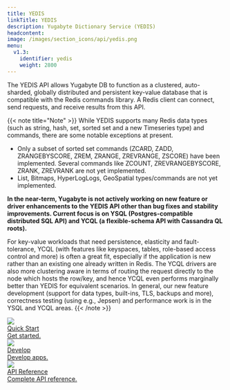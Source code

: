 ```yaml
---
title: YEDIS
linkTitle: YEDIS
description: Yugabyte Dictionary Service (YEDIS) 
headcontent: 
image: /images/section_icons/api/yedis.png
menu:
  v1.3:
    identifier: yedis
    weight: 2800
---
```


The YEDIS API allows Yugabyte DB to function as a clustered, auto-sharded, globally distributed and persistent key-value database that is compatible with the Redis commands library. A Redis client can connect, send requests, and receive results from this API.

{{< note title="Note" >}}
While YEDIS supports many Redis data types (such as string, hash, set, sorted set and a new Timeseries type) and commands, there are some notable exceptions at present.

* Only a subset of sorted set commands (ZCARD, ZADD, ZRANGEBYSCORE, ZREM, ZRANGE, ZREVRANGE, ZSCORE) have been implemented. Several commands like ZCOUNT, ZREVRANGEBYSCORE, ZRANK, ZREVRANK are not yet implemented.
* List, Bitmaps, HyperLogLogs, GeoSpatial types/commands are not yet implemented.

<b>
In the near-term, Yugabyte is not actively working on new feature or driver enhancements to the YEDIS API other than bug fixes and stability improvements. Current focus is on YSQL (Postgres-compatible distributed SQL API) and YCQL (a flexible-schema API with Cassandra QL roots).
</b>

For key-value workloads that need persistence, elasticity and fault-tolerance, YCQL (with features
like keyspaces, tables, role-based access control and more) is often a great fit, especially if the
application is new rather than an existing one already written in Redis. The YCQL drivers are also
more clustering aware in terms of routing the request directly to the node which hosts the row/key,
and hence YCQL even performs marginally better than YEDIS for equivalent scenarios. In general, our
new feature development (support for data types, built-ins, TLS, backups and more), correctness
testing (using e.g., Jepsen) and performance work is in the YSQL and YCQL areas.  {{< /note >}}


<div class="row">
  <div class="col-12 col-md-6 col-lg-12 col-xl-6">
    <a class="section-link icon-offset" href="quick-start/">
      <div class="head">
        <img class="icon" src="/images/section_icons/index/quick_start.png" aria-hidden="true" />
        <div class="title">Quick Start</div>
      </div>
      <div class="body">
          Get started.
      </div>
    </a>
  </div>
  <div class="col-12 col-md-6 col-lg-12 col-xl-6">
    <a class="section-link icon-offset" href="develop/">
      <div class="head">
        <img class="icon" src="/images/section_icons/index/develop.png" aria-hidden="true" />
        <div class="title">Develop</div>
      </div>
      <div class="body">
          Develop apps.
      </div>
    </a>
  </div>
  <!--
  <div class="col-12 col-md-6 col-lg-12 col-xl-6">
    <a class="section-link icon-offset" href="deploy/">
      <div class="head">
        <img class="icon" src="/images/section_icons/index/deploy.png" aria-hidden="true" />
        <div class="title">Deploy</div>
      </div>
      <div class="body">
         Deploy on the infrastructure of your choice.
      </div>
    </a>
  </div>
  -->
  <div class="col-12 col-md-6 col-lg-12 col-xl-6">
    <a class="section-link icon-offset" href="api/">
      <div class="head">
        <img class="icon" src="/images/section_icons/index/api.png" aria-hidden="true" />
        <div class="title">API Reference</div>
      </div>
      <div class="body">
         Complete API reference.
      </div>
    </a>
  </div>
</div>
